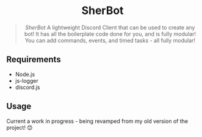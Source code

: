 <h1 align="center">SherBot</h1>
<blockquote align="center">
  <em>SherBot</em> A lightweight Discord Client that can be used to create any bot! It has all the boilerplate code done for you, and is fully modular! You can add commands, events, and timed tasks - all fully modular!
</blockquote>

<h2>
Requirements
</h2>
<ul>
  <li> Node.js </li>
  <li> js-logger </li>
  <li> discord.js </li>
</ul>

<h2>
Usage
</h2>
Current a work in progress - being revamped from my old version of the project! 😊